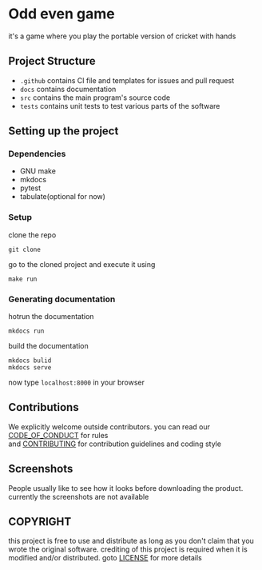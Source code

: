 # Odd even game
it's a game where you play the portable version of cricket with hands

## Project Structure
- `.github` contains CI file and templates for issues and pull request
- `docs` contains documentation
- `src` contains the main program's source code
- `tests` contains unit tests to test various parts of the software

## Setting up the project

### Dependencies
- GNU make
- mkdocs
- pytest
- tabulate(optional for now)

### Setup
clone the repo
```
git clone 
```

go to the cloned project and execute it using 
```
make run
```

### Generating documentation

hotrun the documentation
```
mkdocs run
```

build the documentation
```
mkdocs bulid
mkdocs serve
```
now type `localhost:8000` in your browser

##  Contributions

We explicitly welcome outside contributors.
you can read our <a href="https://github.com/Rellotscrewdriver/my-project-template/blob/master/CODE_OF_CONDUCT.md">CODE_OF_CONDUCT</a> for rules</br>
and <a href="https://github.com/Rellotscrewdriver/my-project-template/blob/master/CONTRIBUTING.md">CONTRIBUTING</a> for contribution guidelines and coding style

## Screenshots
People usually like to see how it looks before downloading the product.
currently the screenshots are not available

## COPYRIGHT

this project is free to use and distribute as long as you don't claim that you wrote the original software.
crediting of this project is required when it is modified and/or distributed. goto <a href="https://github.com/Rellotscrewdriver/my-project-template/blob/master/LICENSE">LICENSE</a> for more details 